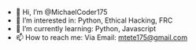 - 👋 Hi, I’m @MichaelCoder175
- 👀 I’m interested in: Python, Ethical Hacking, FRC
- 🌱 I’m currently learning: Python, Javascript
- 📫 How to reach me: Via Email: mtete175@gmail.com

<!---
MichaelCoder175/MichaelCoder175 is a ✨ special ✨ repository because its `README.md` (this file) appears on your GitHub profile.
You can click the Preview link to take a look at your changes.
--->
